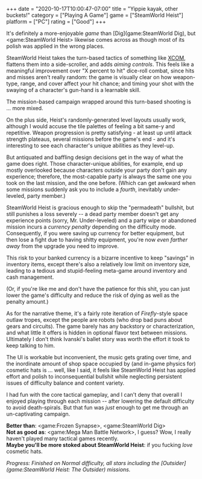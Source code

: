 +++
date = "2020-10-17T10:00:47-07:00"
title = "Yippie kayak, other buckets!"
category = ["Playing A Game"]
game = ["SteamWorld Heist"]
platform = ["PC"]
rating = ["Good"]
+++

It's definitely a more-enjoyable <i>game</i> than [Dig](game:SteamWorld Dig), but <game:SteamWorld Heist> likewise comes across as though most of its polish was applied in the wrong places.

SteamWorld Heist takes the turn-based tactics of something like [XCOM](tag:X-COM), flattens them into a side-scroller, and adds <i>aiming controls</i>.  This feels like a meaningful improvement over "X percent to hit" dice-roll combat, since hits and misses aren't really random: the game is visually clear on how weapon-type, range, and cover affect your hit chance; and timing your shot with the swaying of a character's gun-hand is a learnable skill.

The mission-based campaign wrapped around this turn-based shooting is ... more mixed.

On the plus side, Heist's randomly-generated level layouts usually work, although I would accuse the tile palettes of feeling a bit same-y and repetitive.  Weapon progression is pretty satisfying - at least up until attack strength plateaus, several missions before the game's end - and it's interesting to see each character's unique abilities as they level-up.

But antiquated and baffling design decisions get in the way of what the game does right.  Those character-unique abilities, for example, end up mostly overlooked because characters outside your party don't gain any experience; therefore, the most-capable party is always the same one you took on the last mission, and the one before.  (Which can get awkward when some missions suddenly ask you to include a <i>fourth</i>, inevitably under-leveled, party member.)

SteamWorld Heist is gracious enough to skip the "permadeath" bullshit, but still punishes a loss severely -- a dead party member doesn't get any experience points (sorry, Mr. Under-leveled) and a party wipe or abandoned mission incurs a <i>currency penalty</i> depending on the difficulty mode.  Consequently, if you were saving up currency for better equipment, but then lose a fight due to having shitty equipment, you're now <i>even farther away</i> from the upgrade you need to improve.

This risk to your banked currency is a bizarre incentive to keep "savings" in inventory items, except there's also a relatively low limit on inventory size, leading to a tedious and stupid-feeling meta-game around inventory and cash management.

(Or, if you're like me and don't have the patience for this shit, you can just lower the game's difficulty and reduce the risk of dying as well as the penalty amount.)

As for the narrative theme, it's a fairly rote iteration of <i>Firefly</i>-style space outlaw tropes, except the people are robots (who drop bad puns about gears and circuits).  The game barely has any backstory or characterization, and what little it offers is hidden in optional flavor text between missions.  Ultimately I don't think Ivanski's ballet story was worth the effort it took to keep talking to him.

The UI is workable but inconvenient, the music gets grating over time, and the inordinate amount of shop space occupied by (and in-game physics for) cosmetic hats is ... well, like I said, it feels like SteamWorld Heist has applied effort and polish to inconsequential bullshit while neglecting persistent issues of difficulty balance and content variety.

I had fun with the core tactical gameplay, and I can't deny that overall I enjoyed playing through each mission -- after lowering the default difficulty to avoid death-spirals.  But that fun was <i>just</i> enough to get me through an un-captivating campaign.

<b>Better than</b>: <game:Frozen Synapse>, <game:SteamWorld Dig>  
<b>Not as good as</b>: <game:Mega Man Battle Network>, I guess?  Wow, I really haven't played many tactical games recently.  
<b>Maybe you'll be more stoked about SteamWorld Heist</b>: if you fucking <i>love</i> cosmetic hats.

<i>Progress: Finished on Normal difficulty, all stars including the [Outsider](game:SteamWorld Heist: The Outsider) missions.</i>
